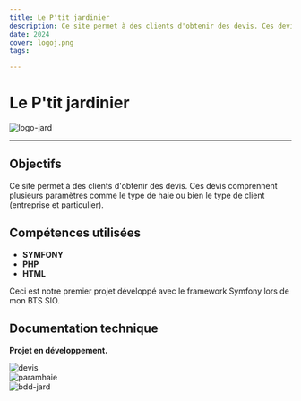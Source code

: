 ```yaml
---
title: Le P'tit jardinier
description: Ce site permet à des clients d'obtenir des devis. Ces devis comprennent plusieurs paramètres...
date: 2024
cover: logoj.png
tags:

---
```


# Le P'tit jardinier

<div class="">
    <img src="/images/blog/logoj.png" alt="logo-jard" class="mt-12 md:max-w-m mx-auto rounded-lg ">
</div>

---

## Objectifs

<p class="text-lg py-2 mt-2">Ce site permet à des clients d'obtenir des devis. Ces devis comprennent plusieurs paramètres comme le type de haie ou bien le type de client (entreprise et particulier).</p>

## Compétences utilisées

- **SYMFONY**
- **PHP**
- **HTML**

<p class="text-lg italic">Ceci est notre premier projet développé avec le framework Symfony lors de mon BTS SIO.</p>

## Documentation technique

**<p class="text-lg italic">Projet en développement.</p>**

<div class="flex justify-center items-center">
    <img src="/images/blog/devis.png" alt="devis" class="">
</div>

<div class="flex justify-center items-center">
    <img src="/images/blog/choix.png" alt="paramhaie" class="">
</div>

<div class="flex justify-center items-center">
    <img src="/images/blog/bddjardinier.png" alt="bdd-jard" class="">
</div>
